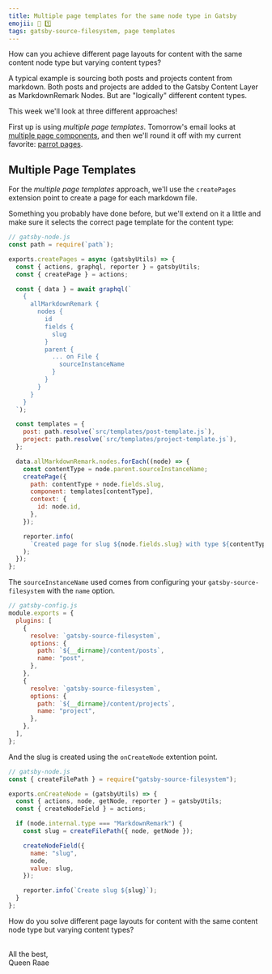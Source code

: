 ```yaml
---
title: Multiple page templates for the same node type in Gatsby
emojii: 📄 1️⃣
tags: gatsby-source-filesystem, page templates
---
```


How can you achieve different page layouts for content with the same content node type but varying content types?

A typical example is sourcing both posts and projects content from markdown. Both posts and projects are added to the Gatsby Content Layer as MarkdownRemark Nodes. But are "logically" different content types.

This week we'll look at three different approaches!

First up is using _multiple page templates_. Tomorrow's email looks at [multiple page components](/posts/2022-03-23-page-components/), and then we'll round it off with my current favorite: [parrot pages](/posts/2022-03-24-parrot-pages/).

## Multiple Page Templates

For the _multiple page templates_ approach, we'll use the `createPages` extension point to create a page for each markdown file.

Something you probably have done before, but we'll extend on it a little and make sure it selects the correct page template for the content type:

```js
// gatsby-node.js
const path = require(`path`);

exports.createPages = async (gatsbyUtils) => {
  const { actions, graphql, reporter } = gatsbyUtils;
  const { createPage } = actions;

  const { data } = await graphql(`
    {
      allMarkdownRemark {
        nodes {
          id
          fields {
            slug
          }
          parent {
            ... on File {
              sourceInstanceName
            }
          }
        }
      }
    }
  `);

  const templates = {
    post: path.resolve(`src/templates/post-template.js`),
    project: path.resolve(`src/templates/project-template.js`),
  };

  data.allMarkdownRemark.nodes.forEach((node) => {
    const contentType = node.parent.sourceInstanceName;
    createPage({
      path: contentType + node.fields.slug,
      component: templates[contentType],
      context: {
        id: node.id,
      },
    });

    reporter.info(
      `Created page for slug ${node.fields.slug} with type ${contentType}`
    );
  });
};
```

The `sourceInstanceName` used comes from configuring your `gatsby-source-filesystem` with the `name` option.

```js
// gatsby-config.js
module.exports = {
  plugins: [
    {
      resolve: `gatsby-source-filesystem`,
      options: {
        path: `${__dirname}/content/posts`,
        name: "post",
      },
    },
    {
      resolve: `gatsby-source-filesystem`,
      options: {
        path: `${__dirname}/content/projects`,
        name: "project",
      },
    },
  ],
};
```

And the slug is created using the `onCreateNode` extention point.

```js
// gatsby-node.js
const { createFilePath } = require("gatsby-source-filesystem");

exports.onCreateNode = (gatsbyUtils) => {
  const { actions, node, getNode, reporter } = gatsbyUtils;
  const { createNodeField } = actions;

  if (node.internal.type === "MarkdownRemark") {
    const slug = createFilePath({ node, getNode });

    createNodeField({
      name: "slug",
      node,
      value: slug,
    });

    reporter.info(`Create slug ${slug}`);
  }
};
```

How do you solve different page layouts for content with the same content node type but varying content types?

&nbsp;  
All the best,  
Queen Raae
